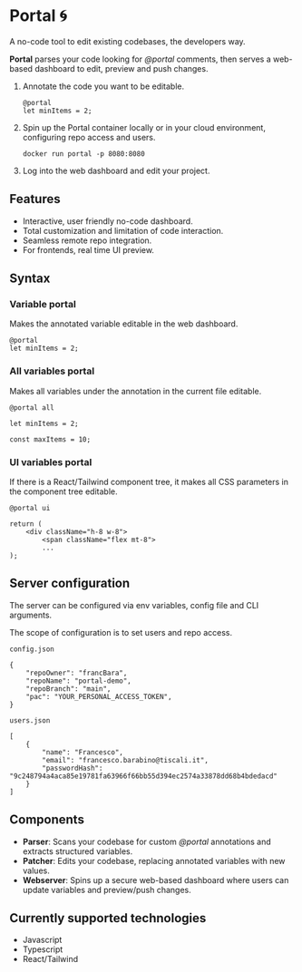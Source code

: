 # Portal 🌀

A no-code tool to edit existing codebases, the developers way.

**Portal** parses your code looking for *@portal* comments, then serves a web-based dashboard to edit, preview and push changes.

1. Annotate the code you want to be editable.
    ```
    @portal
    let minItems = 2;
    ```

2. Spin up the Portal container locally or in your cloud environment, configuring repo access and users.

    `docker run portal -p 8080:8080`

3. Log into the web dashboard and edit your project.

## Features
- Interactive, user friendly no-code dashboard.
- Total customization and limitation of code interaction.
- Seamless remote repo integration.
- For frontends, real time UI preview.


## Syntax

### Variable portal
Makes the annotated variable editable in the web dashboard.
```
@portal
let minItems = 2;
```

### All variables portal
Makes all variables under the annotation in the current file editable.
```
@portal all

let minItems = 2;

const maxItems = 10;
```

### UI variables portal
If there is a React/Tailwind component tree, it makes all CSS parameters in the component tree editable.
```
@portal ui

return (
    <div className="h-8 w-8">
        <span className="flex mt-8">
        ...
);
```

## Server configuration

The server can be configured via env variables, config file and CLI arguments. 

The scope of configuration is to set users and repo access.

`config.json`
```
{
    "repoOwner": "francBara",
    "repoName": "portal-demo",
    "repoBranch": "main",
    "pac": "YOUR_PERSONAL_ACCESS_TOKEN",
}
```
`users.json`
```
[
    {
        "name": "Francesco",
        "email": "francesco.barabino@tiscali.it",
        "passwordHash": "9c248794a4aca85e19781fa63966f66bb55d394ec2574a33878dd68b4bdedacd"
    }
]
```

## Components

- **Parser**: Scans your codebase for custom *@portal* annotations and extracts structured variables.
- **Patcher**: Edits your codebase, replacing annotated variables with new values.
- **Webserver**: Spins up a secure web-based dashboard where users can update variables and preview/push changes.

## Currently supported technologies

- Javascript
- Typescript
- React/Tailwind